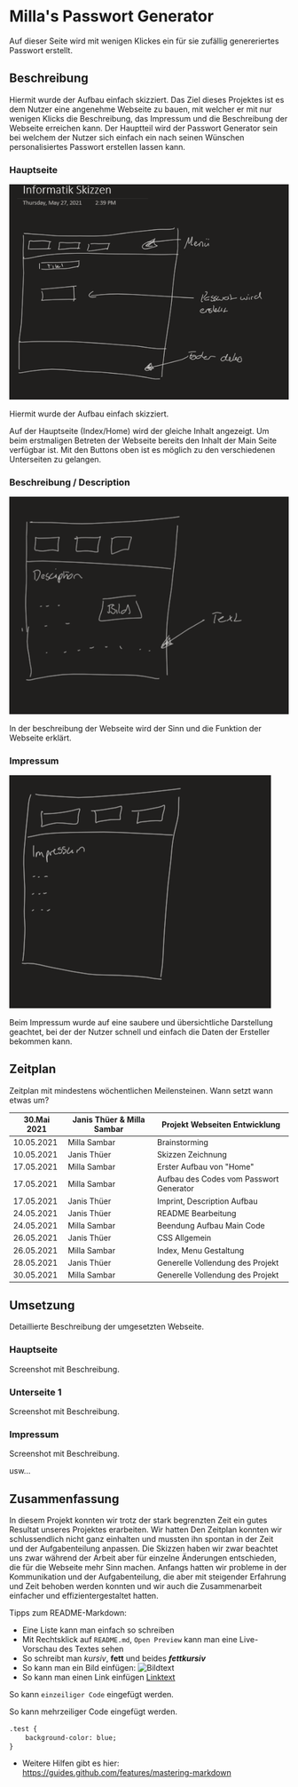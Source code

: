 # Milla's Passwort Generator

Auf dieser Seite wird mit wenigen Klickes ein für sie zufällig genereriertes Passwort erstellt.

## **Beschreibung**


Hiermit wurde der Aufbau einfach skizziert.
Das Ziel dieses Projektes ist es dem Nutzer eine angenehme Webseite zu bauen, mit welcher er mit nur wenigen Klicks die Beschreibung, das Impressum und die Beschreibung der Webseite erreichen kann. Der Hauptteil wird der Passwort Generator sein bei welchem der Nutzer sich einfach ein nach seinen Wünschen personalisiertes Passwort erstellen lassen kann.


### **Hauptseite**

![Bildtext](Menu.png)








Hiermit wurde der Aufbau einfach skizziert.

Auf der Hauptseite (Index/Home) wird der gleiche Inhalt angezeigt. Um beim erstmaligen Betreten der Webseite bereits den Inhalt der Main Seite verfügbar ist. Mit den Buttons oben ist es möglich zu den verschiedenen Unterseiten zu gelangen. 

### **Beschreibung / Description**

![Bildtext](Beschreibung.png)

In der beschreibung der Webseite wird der Sinn und die Funktion der Webseite erklärt.


### **Impressum**

![Bildtext](Impressum.png)

Beim Impressum wurde auf eine saubere und übersichtliche Darstellung geachtet, bei der der Nutzer schnell und einfach die Daten der Ersteller bekommen kann.


## **Zeitplan**

Zeitplan mit mindestens wöchentlichen Meilensteinen. Wann setzt wann etwas um?

| 30.Mai 2021 | Janis Thüer & Milla Sambar| Projekt Webseiten Entwicklung |
| --- | --- | --- |
| 10.05.2021 | Milla Sambar |       Brainstorming                    |
| 10.05.2021 | Janis Thüer  |       Skizzen Zeichnung                |
| 17.05.2021 | Milla Sambar |       Erster Aufbau von "Home"         |
| 17.05.2021 | Milla Sambar | Aufbau des Codes vom Passwort Generator|
| 17.05.2021 | Janis Thüer  |       Imprint, Description Aufbau      |
| 24.05.2021 | Janis Thüer  |       README Bearbeitung               |
| 24.05.2021 | Milla Sambar |       Beendung Aufbau Main Code        |
| 26.05.2021 | Janis Thüer  |       CSS Allgemein                    |
| 26.05.2021 | Milla Sambar |       Index, Menu Gestaltung           |
| 28.05.2021 | Janis Thüer  |       Generelle Vollendung des Projekt |
| 30.05.2021 | Milla Sambar |       Generelle Vollendung des Projekt |

## **Umsetzung**

Detaillierte Beschreibung der umgesetzten Webseite.

### **Hauptseite**

Screenshot mit Beschreibung.

### **Unterseite 1**

Screenshot mit Beschreibung.

### **Impressum**

Screenshot mit Beschreibung.

usw...

## **Zusammenfassung**

In diesem Projekt konnten wir trotz der stark begrenzten Zeit ein gutes Resultat unseres Projektes erarbeiten. Wir hatten Den Zeitplan konnten wir schlussendlich nicht ganz einhalten und mussten ihn spontan in der Zeit und der Aufgabenteilung anpassen. Die Skizzen haben wir zwar beachtet uns zwar während der Arbeit aber für einzelne Änderungen entschieden, die für die Webseite mehr Sinn machen. Anfangs hatten wir probleme in der Kommunikation und der Aufgabenteilung, die aber mit steigender Erfahrung und Zeit behoben werden konnten und wir auch die Zusammenarbeit einfacher und effizientergestaltet hatten.


Tipps zum README-Markdown:
- Eine Liste kann man einfach so schreiben
- Mit Rechtsklick auf `README.md`, `Open Preview` kann man eine Live-Vorschau des Textes sehen 
- So schreibt man *kursiv*, **fett** und beides ***fettkursiv***
- So kann man ein Bild einfügen: ![Bildtext](link-zum-bild.jpg)
- So kann man einen Link einfügen [Linktext](https://google.com)

So kann `einzeiliger Code` eingefügt werden.

So kann mehrzeiliger Code eingefügt werden.
```
.test {
    background-color: blue;
}
```

- Weitere Hilfen gibt es hier: https://guides.github.com/features/mastering-markdown